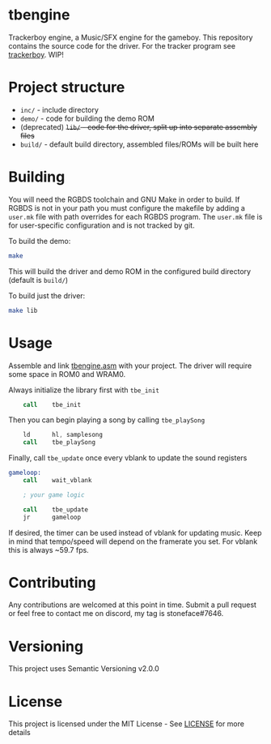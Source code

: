 # tbengine

Trackerboy engine, a Music/SFX engine for the gameboy. This repository contains the source code for the driver.
For the tracker program see [trackerboy][trackerboy-link]. WIP!

# Project structure

* `inc/` - include directory
* `demo/` - code for building the demo ROM
* (deprecated) ~~`lib/` - code for the driver, split up into separate assembly files~~
* `build/` - default build directory, assembled files/ROMs will be built here

# Building

You will need the RGBDS toolchain and GNU Make in order to build. If RGBDS is not in your path you must
configure the makefile by adding a `user.mk` file with path overrides for each RGBDS program. The `user.mk`
file is for user-specific configuration and is not tracked by git.

To build the demo:
```sh
make
```
This will build the driver and demo ROM in the configured build directory (default is `build/`)

To build just the driver:
```sh
make lib
```

# Usage

Assemble and link [tbengine.asm](./tbengine.asm) with your project. The driver will require some
space in ROM0 and WRAM0.

Always initialize the library first with `tbe_init`
```asm
    call    tbe_init
```

Then you can begin playing a song by calling `tbe_playSong`
```asm
    ld      hl, samplesong
    call    tbe_playSong
```

Finally, call `tbe_update` once every vblank to update the sound registers
```asm
gameloop:
    call    wait_vblank

    ; your game logic

    call    tbe_update
    jr      gameloop
```

If desired, the timer can be used instead of vblank for updating music. Keep in
mind that tempo/speed will depend on the framerate you set. For vblank this is
always ~59.7 fps.

# Contributing

Any contributions are welcomed at this point in time. Submit a pull request or
feel free to contact me on discord, my tag is stoneface#7646.

# Versioning

This project uses Semantic Versioning v2.0.0

# License

This project is licensed under the MIT License - See [LICENSE](LICENSE) for more details

[trackerboy-link]: https://github.com/stoneface86/trackerboy
